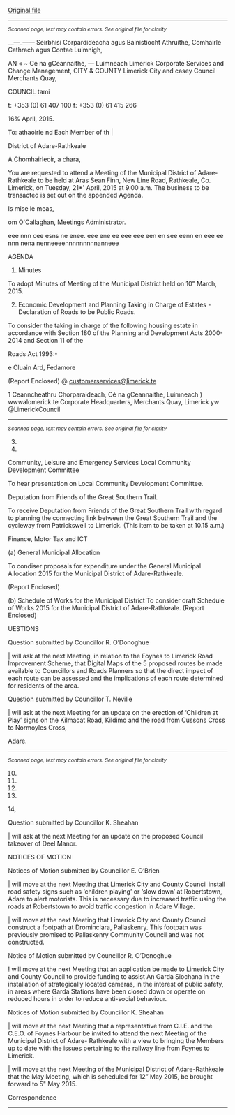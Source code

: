 [Original file](https://www.limerick.ie/sites/default/files/media/documents/2017-07/agenda_21_april2c_2015.pdf)

---
*<small>Scanned page, text may contain errors. See original file for clarity</small>*  

__—_—— Seirbhisi Corpardideacha agus Bainistiocht Athruithe,
Comhairle Cathrach agus Contae Luimnigh,

AN « ~ Cé na gCeannaithe,
— Luimneach
Limerick Corporate Services and Change Management,
CITY & COUNTY Limerick City and casey Council
Merchants Quay,

COUNCIL tami

t: +353 (0) 61 407 100
f: +353 (0) 61 415 266

16% April, 2015.

To: athaoirle nd Each Member of th |

District of Adare-Rathkeale

A Chomhairleoir, a chara,

You are requested to attend a Meeting of the Municipal District of Adare-Rathkeale to be held at
Aras Sean Finn, New Line Road, Rathkeale, Co. Limerick, on Tuesday, 21*' April, 2015 at 9.00
a.m. The business to be transacted is set out on the appended Agenda.

Is mise le meas,

om O'Callaghan,
Meetings Administrator.

eee nnn cee esns ne enee. eee ene ee eee eee een en see eenn en eee ee nnn nena nenneeeennnnnnnnnanneee

AGENDA

1. Minutes

To adopt Minutes of Meeting of the Municipal District held on 10" March, 2015.

2. Economic Development and Planning
Taking in Charge of Estates - Declaration of Roads to be Public Roads.

To consider the taking in charge of the following housing estate in accordance with
Section 180 of the Planning and Development Acts 2000-2014 and Section 11 of the

Roads Act 1993:-

e Cluain Ard, Fedamore

(Report Enclosed)
@ customerservices@limerick.te

1
Ceanncheathru Chorparaideach, Cé na gCeannaithe, Luimneach ) wwwalomerick.te
Corporate Headquarters, Merchants Quay, Limerick yw @LimerickCouncil


---
*<small>Scanned page, text may contain errors. See original file for clarity</small>*  

3.

4.

Community, Leisure and Emergency Services
Local Community Development Committee

To hear presentation on Local Community Development Committee.

Deputation from Friends of the Great Southern Trail.

To receive Deputation from Friends of the Great Southern Trail with regard to planning
the connecting link between the Great Southern Trail and the cycleway from Patrickswell
to Limerick. (This item to be taken at 10.15 a.m.)

Finance, Motor Tax and ICT

(a) General Municipal Allocation

To condiser proposals for expenditure under the General Municipal Allocation 2015 for
the Municipal District of Adare-Rathkeale.

(Report Enclosed)

(b) Schedule of Works for the Municipal District
To consider draft Schedule of Works 2015 for the Municipal District of Adare-Rathkeale.
(Report Enclosed)

UESTIONS

Question submitted by Councillor R. O’Donoghue

| will ask at the next Meeting, in relation to the Foynes to Limerick Road Improvement
Scheme, that Digital Maps of the 5 proposed routes be made available to Councillors and
Roads Planners so that the direct impact of each route can be assessed and the
implications of each route determined for residents of the area.

Question submitted by Councillor T. Neville

| will ask at the next Meeting for an update on the erection of ‘Children at Play’ signs on
the Kilmacat Road, Kildimo and the road from Cussons Cross to Normoyles Cross,

Adare.


---
*<small>Scanned page, text may contain errors. See original file for clarity</small>*  

10.

11.

12.

13.

14,

Question submitted by Councillor K. Sheahan

| will ask at the next Meeting for an update on the proposed Council takeover of Deel
Manor.

NOTICES OF MOTION

Notices of Motion submitted by Councillor E. O’Brien

| will move at the next Meeting that Limerick City and County Council install road safety
signs such as ‘children playing’ or ‘slow down’ at Robertstown, Adare to alert motorists.
This is necessary due to increased traffic using the roads at Robertstown to avoid traffic
congestion in Adare Village.

| will move at the next Meeting that Limerick City and County Council construct a footpath
at Drominclara, Pallaskenry. This footpath was previously promised to Pallaskenry
Community Council and was not constructed.

Notice of Motion submitted by Councillor R. O’Donoghue

! will move at the next Meeting that an application be made to Limerick City and County
Council to provide funding to assist An Garda Siochana in the installation of strategically
located cameras, in the interest of public safety, in areas where Garda Stations have
been closed down or operate on reduced hours in order to reduce anti-social behaviour.

Notices of Motion submitted by Councillor K. Sheahan

| will move at the next Meeting that a representative from C.I.E. and the C.E.O. of Foynes
Harbour be invited to attend the next Meeting of the Municipal District of Adare-
Rathkeale with a view to bringing the Members up to date with the issues pertaining to
the railway line from Foynes to Limerick.

| will move at the next Meeting of the Municipal District of Adare-Rathkeale that the May
Meeting, which is scheduled for 12” May 2015, be brought forward to 5" May 2015.

Correspondence


---
